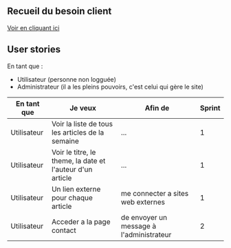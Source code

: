 

## Recueil du besoin client

[Voir en cliquant ici](/doc/user%20stories/besoins.md)

## User stories

En tant que :

- Utilisateur (personne non logguée)
- Administrateur (il a les pleins pouvoirs, c'est celui qui gère le site)

|En tant que|Je veux|Afin de|Sprint
|---|---|---|---
Utilisateur | Voir la liste de tous les articles de la semaine | ... | 1
Utilisateur | Voir le titre, le theme, la date et l'auteur d'un article | ... | 1
Utilisateur | Un lien externe pour chaque article | me connecter a sites web externes | 1
Utilisateur | Acceder a la page contact | de envoyer un message à l'administrateur | 2
